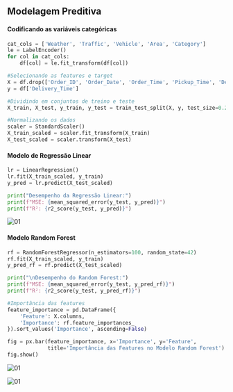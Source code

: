 ## Modelagem Preditiva

#### Codificando as variáveis categóricas

```python
cat_cols = ['Weather', 'Traffic', 'Vehicle', 'Area', 'Category']
le = LabelEncoder()
for col in cat_cols:
    df[col] = le.fit_transform(df[col])

#Selecionando as features e target
X = df.drop(['Order_ID', 'Order_Date', 'Order_Time', 'Pickup_Time', 'Delivery_Time'], axis=1)
y = df['Delivery_Time']

#Dividindo em conjuntos de treino e teste
X_train, X_test, y_train, y_test = train_test_split(X, y, test_size=0.2, random_state=42)

#Normalizando os dados
scaler = StandardScaler()
X_train_scaled = scaler.fit_transform(X_train)
X_test_scaled = scaler.transform(X_test)
```

#### Modelo de Regressão Linear

```python
lr = LinearRegression()
lr.fit(X_train_scaled, y_train)
y_pred = lr.predict(X_test_scaled)

print("Desempenho da Regressão Linear:")
print(f"MSE: {mean_squared_error(y_test, y_pred)}")
print(f"R²: {r2_score(y_test, y_pred)}")
```

![01](https://github.com/user-attachments/assets/6a72a092-9054-4a20-8397-333c77d268a9)

#### Modelo Random Forest

```python
rf = RandomForestRegressor(n_estimators=100, random_state=42)
rf.fit(X_train_scaled, y_train)
y_pred_rf = rf.predict(X_test_scaled)

print("\nDesempenho do Random Forest:")
print(f"MSE: {mean_squared_error(y_test, y_pred_rf)}")
print(f"R²: {r2_score(y_test, y_pred_rf)}")

#Importância das features
feature_importance = pd.DataFrame({
    'Feature': X.columns,
    'Importance': rf.feature_importances_
}).sort_values('Importance', ascending=False)

fig = px.bar(feature_importance, x='Importance', y='Feature', 
             title='Importância das Features no Modelo Random Forest')
fig.show()
```

![01](https://github.com/user-attachments/assets/fffbc029-ca0d-4d23-a37b-5271b9f98655)

![01](https://github.com/user-attachments/assets/54445fd9-4a7a-465e-a17a-bc3b21377f64)




